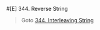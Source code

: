 #[E] 344. Reverse String
> Goto <a href="https://leetcode.com/problems/interleaving-string/description/">344. Interleaving String</a>